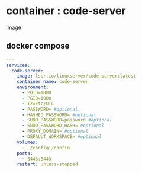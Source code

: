 # container : code-server

    
[image](https://docs.linuxserver.io/images/docker-code-server/)


## docker compose
    
```yaml
---
services:
  code-server:
    image: lscr.io/linuxserver/code-server:latest
    container_name: code-server
    environment:
      - PUID=1000
      - PGID=1000
      - TZ=Etc/UTC
      - PASSWORD= #optional
      - HASHED_PASSWORD= #optional
      - SUDO_PASSWORD=password #optional
      - SUDO_PASSWORD_HASH= #optional
      - PROXY_DOMAIN= #optional
      - DEFAULT_WORKSPACE= #optional
    volumes:
      - ./config:/config
    ports:
      - 8443:8443
    restart: unless-stopped
```